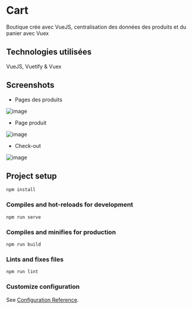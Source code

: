 # Cart
Boutique crée avec VueJS, centralisation des données des produits et du panier avec Vuex

## Technologies utilisées
VueJS, Vuetify & Vuex

## Screenshots

- Pages des produits

![image](https://user-images.githubusercontent.com/68466322/100243386-17dc8700-2f36-11eb-94eb-15df022f1aad.png)

- Page produit

![image](https://user-images.githubusercontent.com/68466322/100243443-2a56c080-2f36-11eb-938a-7d261852c1a0.png)

- Check-out

![image](https://user-images.githubusercontent.com/68466322/100243471-32166500-2f36-11eb-9073-79cc44d24971.png)

## Project setup
```
npm install
```

### Compiles and hot-reloads for development
```
npm run serve
```

### Compiles and minifies for production
```
npm run build
```

### Lints and fixes files
```
npm run lint
```

### Customize configuration
See [Configuration Reference](https://cli.vuejs.org/config/).
